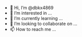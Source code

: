 - 👋 Hi, I’m @dbkx4869
- 👀 I’m interested in ...
- 🌱 I’m currently learning ...
- 💞️ I’m looking to collaborate on ...
- 📫 How to reach me ...

<!---
dbkx4869/dbkx4869 is a ✨ special ✨ repository because its `README.md` (this file) appears on your GitHub profile.
You can click the Preview link to take a look at your changes.
--->
